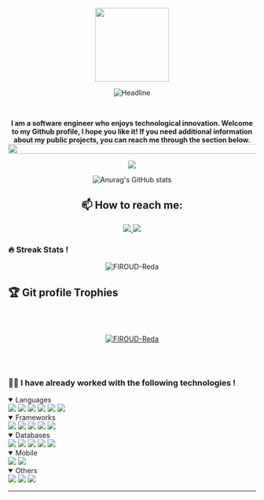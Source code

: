  <div align=center>
        <p align=center>
            <img src="https://media.giphy.com/media/l3vR85PnGsBwu1PFK/giphy.gif" width="150">
        </p>
    <p align=center>
       <img src="https://readme-typing-svg.herokuapp.com?font=Fira+Code&pause=1000&color=008F11&center=true&vCenter=true&random=false&width=435&lines=Hello+World++!;I'm+FIROUD+Reda+a+Software+Engineer;On+a+journey+to+turn+ideas+;into+reality+through+code.+" alt="Headline" />
      </p>
    </div>
    <br/>
    <div align=center>
        <p>
            <strong>
                I am a software engineer who enjoys technological innovation. Welcome to my Github profile, I hope you like it! If you need additional information about my public projects, you can reach me through the section below. 
                <img src="https://i.imgur.com/dBaSKWF.gif" height="20" width="1000">
            </strong>
        </p>
    </div>
    
<div align="center"> 


![](https://komarev.com/ghpvc/?username=FIROUD-Reda&color=&color=yellow)
  
 
 ![Anurag's GitHub stats](https://github-readme-stats.vercel.app/api?username=FIROUD-Reda&show_icons=true&theme=dracula) 

  
## 📫 How to reach me: 
<a href="https://www.linkedin.com/in/reda-firoud-365a0518a/">
  <img src="https://img.shields.io/badge/LinkedIn-0077B5?style=for-the-badge&logo=linkedin&logoColor=white"/>
</a>

<a href="mailto:firoudreda01@gmail.com">
  <img src="https://img.shields.io/badge/Gmail-D14836?style=for-the-badge&logo=gmail&logoColor=white"/>
</a>
</div>

<!---### 💳 My Dev Card !
<p align="center"><a href="https://app.daily.dev/akihiki"><img src="https://api.daily.dev/devcards/eecfb0711ef84d4c9a139369d589024a.png?r=czm" width="400" alt="Akihiki's Dev Card"/></a></p> -->

### 🔥 Streak Stats !

<p align="center"><img src="https://github-readme-streak-stats.herokuapp.com/?user=FIROUD-Reda&theme=algolia" alt="FIROUD-Reda" /></p> 

## :trophy: Git profile Trophies
<br>
<br>
<p align="center"> <a href="https://github.com/ryo-ma/github-profile-trophy"><img src="https://github-profile-trophy.vercel.app/?username=FIROUD-Reda&layout=compact&theme=algolia" alt="FIROUD-Reda" /></a> </p>


<br>
<br>

### 👨‍💻 I have already worked with the following technologies !
<details open>
  <summary> 
    Languages
  </summary>

<img src="https://img.shields.io/badge/C-00599C?style=for-the-badge&logo=c&logoColor=white"/>
<img src="https://img.shields.io/badge/Java-ED8B00?style=for-the-badge&logo=java&logoColor=white"/>
<img src="https://img.shields.io/badge/JavaScript-323330?style=for-the-badge&logo=javascript&logoColor=F7DF1E"/>
<img src="https://img.shields.io/badge/TypeScript-007ACC?style=for-the-badge&logo=typescript&logoColor=white"/>
<img src="https://img.shields.io/badge/HTML5-E34F26?style=for-the-badge&logo=html5&logoColor=white"/>
<img src="https://img.shields.io/badge/CSS3-1572B6?style=for-the-badge&logo=css3&logoColor=white"/>

</details>

<details open>
  <summary> 
    Frameworks
  </summary>
<img src="https://img.shields.io/badge/Spring-6DB33F?style=for-the-badge&logo=spring&logoColor=white"/>
<img src="https://img.shields.io/badge/Angular-DD0031?style=for-the-badge&logo=angular&logoColor=white"/>
<img src="https://img.shields.io/badge/Node.js-339933?style=for-the-badge&logo=nodedotjs&logoColor=white"/>
<img src="https://img.shields.io/badge/Express.js-000000?style=for-the-badge&logo=express&logoColor=white"/>
<img src="https://img.shields.io/badge/React-20232A?style=for-the-badge&logo=react&logoColor=61DAFB"/>

</details>


<details open>
  <summary> 
    Databases
  </summary>
<img src="https://img.shields.io/badge/MySQL-00000F?style=for-the-badge&logo=mysql&logoColor=white"/>
<img src="https://img.shields.io/badge/sqlite-%2307405e.svg?style=for-the-badge&logo=sqlite&logoColor=white"/>
<img src="https://img.shields.io/badge/postgres-%23316192.svg?style=for-the-badge&logo=postgresql&logoColor=white"/>
<img src="https://img.shields.io/badge/MongoDB-4EA94B?style=for-the-badge&logo=mongodb&logoColor=white"/>
<img src="https://img.shields.io/badge/Firebase-039BE5?style=for-the-badge&logo=Firebase&logoColor=white"/>
</details>

<details open>
  <summary> 
    Mobile
  </summary>
<img src="https://img.shields.io/badge/Android-3DDC84?style=for-the-badge&logo=android&logoColor=white"/>
<img src="https://img.shields.io/badge/Flutter-%2302569B.svg?style=for-the-badge&logo=Flutter&logoColor=white"/>
</details>


<!-- <details>
  <summary> 
    🌱 I'm currently ...
  </summary> -->
  <details open>
  <summary> 
    Others
  </summary>
<img src="https://img.shields.io/badge/docker-%230db7ed.svg?style=for-the-badge&logo=docker&logoColor=white"/>
<img src="https://img.shields.io/badge/kubernetes-%23326ce5.svg?style=for-the-badge&logo=kubernetes&logoColor=white"/>
<img src="https://img.shields.io/badge/jira-%230A0FFF.svg?style=for-the-badge&logo=jira&logoColor=white"/>
</details>
<hr/>

<!--### 💻 I’m currently learning React, Flutter, Django ...
<details open>
  <summary> 
    Learning... 
  </summary>
</details>-->



<!-- ### 💻 And planning  learning React, Flutter, Flask, AWS ...
<img src="https://img.shields.io/badge/Node.js-339933?style=for-the-badge&logo=nodedotjs&logoColor=white"/>
<img src="https://img.shields.io/badge/Express.js-000000?style=for-the-badge&logo=express&logoColor=white"/> -->

<!-- ### 🔭 I’m currently working on some projects using the .  -->

<!-- </details> -->
